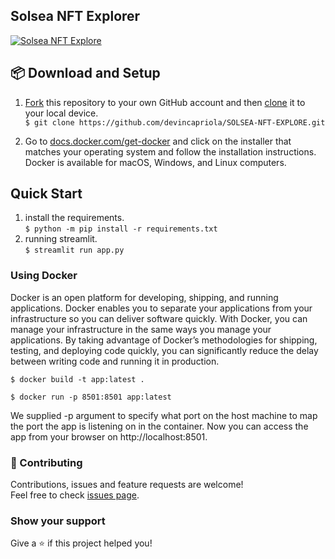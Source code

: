 ## Solsea NFT Explorer
[![Solsea NFT Explore](https://static.streamlit.io/badges/streamlit_badge_black_white.svg)](https://share.streamlit.io/devincapriola/solsea-nft-explore/main/app.py)

## :package: Download and Setup
1. [Fork](https://help.github.com/articles/fork-a-repo/) this repository to your own GitHub account and then [clone](https://help.github.com/articles/cloning-a-repository/) it to your local device. <br /> 
`$ git clone https://github.com/devincapriola/SOLSEA-NFT-EXPLORE.git`

2. Go to [docs.docker.com/get-docker](https://docs.docker.com/get-docker/) and click on the installer that matches your operating system and follow the installation instructions. Docker is available for macOS, Windows, and Linux computers. 

## Quick Start
1. install the requirements. <br /> 
`$ python -m pip install -r requirements.txt`
2. running streamlit. <br /> 
`$ streamlit run app.py`

### Using Docker
Docker is an open platform for developing, shipping, and running applications. Docker enables you to separate your applications from your infrastructure so you can deliver software quickly. With Docker, you can manage your infrastructure in the same ways you manage your applications. By taking advantage of Docker’s methodologies for shipping, testing, and deploying code quickly, you can significantly reduce the delay between writing code and running it in production.

`$ docker build -t app:latest .`

`$ docker run -p 8501:8501 app:latest`

We supplied -p argument to specify what port on the host machine to map the port the app is listening on in the container. Now you can access the app from your browser on http://localhost:8501.
<br />

### :handshake: Contributing
Contributions, issues and feature requests are welcome!<br />Feel free to check [issues page](https://github.com/devincapriola/SOLSEA-NFT-EXPLORE/issues).

### Show your support
Give a :star: if this project helped you!
